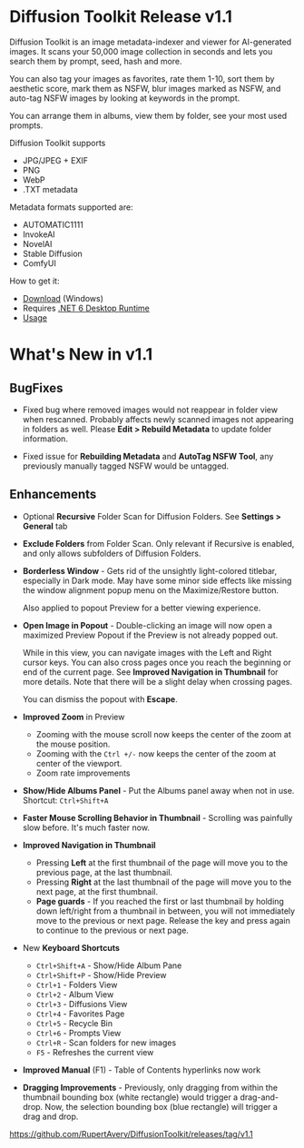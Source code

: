 # Diffusion Toolkit Release v1.1

Diffusion Toolkit is an image metadata-indexer and viewer for AI-generated images.  It scans your 50,000 image collection in seconds and lets you search them by prompt, seed, hash and more.

You can also tag your images as favorites, rate them 1-10, sort them by aesthetic score, mark them as NSFW, blur images marked as NSFW, and auto-tag NSFW images by looking at keywords in the prompt.

You can arrange them in albums, view them by folder, see your most used prompts.

Diffusion Toolkit supports

* JPG/JPEG + EXIF
* PNG
* WebP
* .TXT metadata

Metadata formats supported are:

* AUTOMATIC1111
* InvokeAI
* NovelAI
* Stable Diffusion
* ComfyUI

How to get it:

* [Download](https://github.com/RupertAvery/DiffusionToolkit/releases/tag/v1.1
) (Windows)
* Requires [.NET 6 Desktop Runtime](https://dotnet.microsoft.com/en-us/download/dotnet/6.0) 
* [Usage](https://github.com/RupertAvery/DiffusionToolkit/blob/master/Diffusion.Toolkit/Tips.md)

# What's New in v1.1

## BugFixes

* Fixed bug where removed images would not reappear in folder view when rescanned. Probably affects newly scanned images not appearing in folders as well. Please **Edit > Rebuild Metadata** to update folder information.

* Fixed issue for **Rebuilding Metadata** and **AutoTag NSFW Tool**, any previously manually tagged NSFW would be untagged.

## Enhancements

* Optional **Recursive** Folder Scan for Diffusion Folders. See **Settings > General** tab

* **Exclude Folders** from Folder Scan. Only relevant if Recursive is enabled, and only allows subfolders of Diffusion Folders.

* **Borderless Window** - Gets rid of the unsightly light-colored titlebar, especially in Dark mode. May have some minor side effects like missing the window alignment popup menu on the Maximize/Restore button.

   Also applied to popout Preview for a better viewing experience. 

* **Open Image in Popout** - Double-clicking an image will now open a maximized Preview Popout if the Preview is not already popped out. 

   While in this view, you can navigate images with the Left and Right cursor keys.  You can also cross pages once you reach the beginning or end of the current page. See **Improved Navigation in Thumbnail** for more details. Note that there will be a slight delay when crossing pages.

   You can dismiss the popout with **Escape**.

* **Improved Zoom** in Preview 

   * Zooming with the mouse scroll now keeps the center of the zoom at the mouse position.
   * Zooming with the `Ctrl +/-` now keeps the center of the zoom at center of the viewport.
   * Zoom rate improvements

* **Show/Hide Albums Panel** - Put the Albums panel away when not in use. Shortcut: `Ctrl+Shift+A`

* **Faster Mouse Scrolling Behavior in Thumbnail** - Scrolling was painfully slow before. It's much faster now.

* **Improved Navigation in Thumbnail**

   * Pressing **Left** at the first thumbnail of the page will move you to the previous page, at the last thumbnail.
   * Pressing **Right** at the last thumbnail of the page will move you to the next page, at the first thumbnail.
   * **Page guards** - If you reached the first or last thumbnail by holding down left/right from a thumbnail in between, you will not immediately move to the previous or next page. Release the key and press again to continue to the previous or next page.

* New **Keyboard Shortcuts**

   * `Ctrl+Shift+A` - Show/Hide Album Pane
   * `Ctrl+Shift+P` - Show/Hide Preview
   * `Ctrl+1` - Folders View
   * `Ctrl+2` - Album View
   * `Ctrl+3` - Diffusions View
   * `Ctrl+4` - Favorites Page
   * `Ctrl+5` - Recycle Bin
   * `Ctrl+6` - Prompts View
   * `Ctrl+R` - Scan folders for new images
   * `F5` - Refreshes the current view

* **Improved Manual** (F1) - Table of Contents hyperlinks now work

* **Dragging Improvements** - Previously, only dragging from within the thumbnail bounding box (white rectangle) would trigger a drag-and-drop. Now, the selection bounding box (blue rectangle) will trigger a drag and drop. 

https://github.com/RupertAvery/DiffusionToolkit/releases/tag/v1.1
